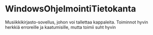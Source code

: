# WindowsOhjelmointiTietokanta

Musiikkikirjasto-sovellus, johon voi tallettaa kappaleita. Toiminnot hyvin herkkiä erroreille ja kaatumisille, mutta toimii suht hyvin
